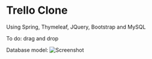 # Trello Clone

Using Spring, Thymeleaf, JQuery, Bootstrap and MySQL

To do: drag and drop

Database model:
![Screenshot](https://user-images.githubusercontent.com/50384743/93641648-01183200-f9d3-11ea-8124-6dfef0a10912.png)
